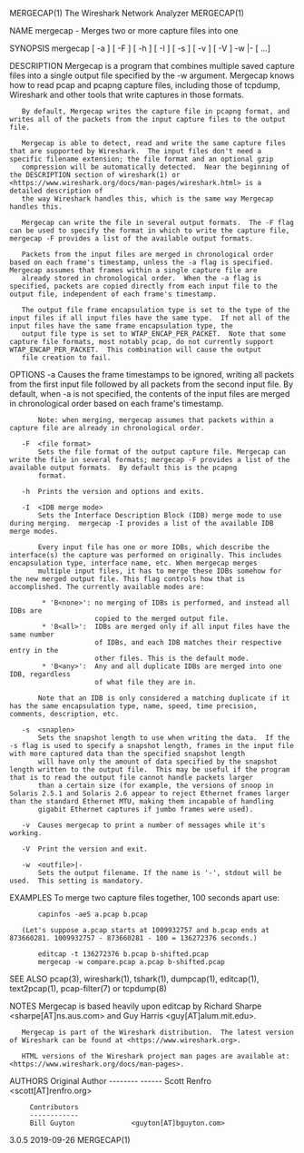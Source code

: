 MERGECAP(1)                                                                             The Wireshark Network Analyzer                                                                            MERGECAP(1)

NAME
       mergecap - Merges two or more capture files into one

SYNOPSIS
       mergecap [ -a ] [ -F <file format> ] [ -h ] [ -I <IDB merge mode> ] [ -s <snaplen> ] [ -v ] [ -V ] -w <outfile>|- <infile> [<infile> ...]

DESCRIPTION
       Mergecap is a program that combines multiple saved capture files into a single output file specified by the -w argument.  Mergecap knows how to read pcap and pcapng capture files, including those of
       tcpdump, Wireshark and other tools that write captures in those formats.

       By default, Mergecap writes the capture file in pcapng format, and writes all of the packets from the input capture files to the output file.

       Mergecap is able to detect, read and write the same capture files that are supported by Wireshark.  The input files don't need a specific filename extension; the file format and an optional gzip
       compression will be automatically detected.  Near the beginning of the DESCRIPTION section of wireshark(1) or <https://www.wireshark.org/docs/man-pages/wireshark.html> is a detailed description of
       the way Wireshark handles this, which is the same way Mergecap handles this.

       Mergecap can write the file in several output formats.  The -F flag can be used to specify the format in which to write the capture file, mergecap -F provides a list of the available output formats.

       Packets from the input files are merged in chronological order based on each frame's timestamp, unless the -a flag is specified.  Mergecap assumes that frames within a single capture file are
       already stored in chronological order.  When the -a flag is specified, packets are copied directly from each input file to the output file, independent of each frame's timestamp.

       The output file frame encapsulation type is set to the type of the input files if all input files have the same type.  If not all of the input files have the same frame encapsulation type, the
       output file type is set to WTAP_ENCAP_PER_PACKET.  Note that some capture file formats, most notably pcap, do not currently support WTAP_ENCAP_PER_PACKET.  This combination will cause the output
       file creation to fail.

OPTIONS
       -a  Causes the frame timestamps to be ignored, writing all packets from the first input file followed by all packets from the second input file.  By default, when -a is not specified, the contents
           of the input files are merged in chronological order based on each frame's timestamp.

           Note: when merging, mergecap assumes that packets within a capture file are already in chronological order.

       -F  <file format>
           Sets the file format of the output capture file. Mergecap can write the file in several formats; mergecap -F provides a list of the available output formats.  By default this is the pcapng
           format.

       -h  Prints the version and options and exits.

       -I  <IDB merge mode>
           Sets the Interface Description Block (IDB) merge mode to use during merging.  mergecap -I provides a list of the available IDB merge modes.

           Every input file has one or more IDBs, which describe the interface(s) the capture was performed on originally. This includes encapsulation type, interface name, etc. When mergecap merges
           multiple input files, it has to merge these IDBs somehow for the new merged output file. This flag controls how that is accomplished. The currently available modes are:

            * 'B<none>': no merging of IDBs is performed, and instead all IDBs are
                         copied to the merged output file.
            * 'B<all>':  IDBs are merged only if all input files have the same number
                         of IDBs, and each IDB matches their respective entry in the
                         other files. This is the default mode.
            * 'B<any>':  Any and all duplicate IDBs are merged into one IDB, regardless
                         of what file they are in.

           Note that an IDB is only considered a matching duplicate if it has the same encapsulation type, name, speed, time precision, comments, description, etc.

       -s  <snaplen>
           Sets the snapshot length to use when writing the data.  If the -s flag is used to specify a snapshot length, frames in the input file with more captured data than the specified snapshot length
           will have only the amount of data specified by the snapshot length written to the output file.  This may be useful if the program that is to read the output file cannot handle packets larger
           than a certain size (for example, the versions of snoop in Solaris 2.5.1 and Solaris 2.6 appear to reject Ethernet frames larger than the standard Ethernet MTU, making them incapable of handling
           gigabit Ethernet captures if jumbo frames were used).

       -v  Causes mergecap to print a number of messages while it's working.

       -V  Print the version and exit.

       -w  <outfile>|-
           Sets the output filename. If the name is '-', stdout will be used.  This setting is mandatory.

EXAMPLES
       To merge two capture files together, 100 seconds apart use:

           capinfos -aeS a.pcap b.pcap

       (Let's suppose a.pcap starts at 1009932757 and b.pcap ends at 873660281. 1009932757 - 873660281 - 100 = 136272376 seconds.)

           editcap -t 136272376 b.pcap b-shifted.pcap
           mergecap -w compare.pcap a.pcap b-shifted.pcap

SEE ALSO
       pcap(3), wireshark(1), tshark(1), dumpcap(1), editcap(1), text2pcap(1), pcap-filter(7) or tcpdump(8)

NOTES
       Mergecap is based heavily upon editcap by Richard Sharpe <sharpe[AT]ns.aus.com> and Guy Harris <guy[AT]alum.mit.edu>.

       Mergecap is part of the Wireshark distribution.  The latest version of Wireshark can be found at <https://www.wireshark.org>.

       HTML versions of the Wireshark project man pages are available at: <https://www.wireshark.org/docs/man-pages>.

AUTHORS
         Original Author
         -------- ------
         Scott Renfro             <scott[AT]renfro.org>

         Contributors
         ------------
         Bill Guyton              <guyton[AT]bguyton.com>

3.0.5                                                                                             2019-09-26                                                                                      MERGECAP(1)
